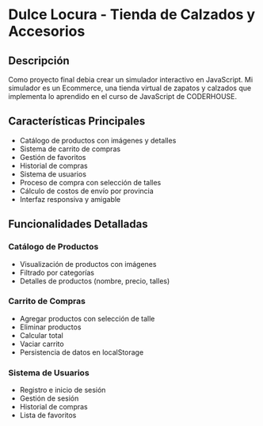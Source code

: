 # Dulce Locura - Tienda de Calzados y Accesorios

## Descripción
Como proyecto final debia crear un simulador interactivo en JavaScript. Mi simulador es un Ecommerce, una tienda virtual de zapatos y calzados que implementa lo aprendido en el curso de JavaScript de CODERHOUSE.

## Características Principales
- Catálogo de productos con imágenes y detalles
- Sistema de carrito de compras
- Gestión de favoritos
- Historial de compras
- Sistema de usuarios
- Proceso de compra con selección de talles
- Cálculo de costos de envío por provincia
- Interfaz responsiva y amigable

## Funcionalidades Detalladas

### Catálogo de Productos
- Visualización de productos con imágenes
- Filtrado por categorías
- Detalles de productos (nombre, precio, talles)

### Carrito de Compras
- Agregar productos con selección de talle
- Eliminar productos
- Calcular total
- Vaciar carrito
- Persistencia de datos en localStorage

### Sistema de Usuarios
- Registro e inicio de sesión
- Gestión de sesión
- Historial de compras
- Lista de favoritos


